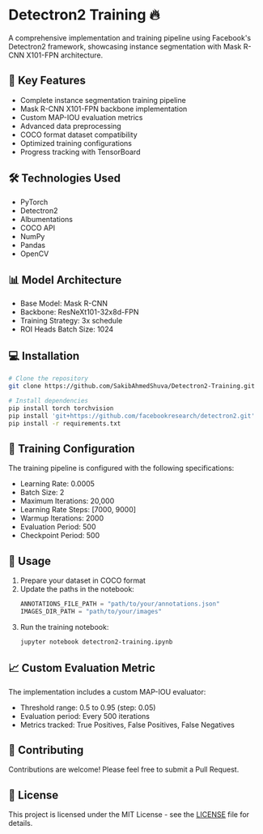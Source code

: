 # Detectron2 Training 🔥

A comprehensive implementation and training pipeline using Facebook's Detectron2 framework, showcasing instance segmentation with Mask R-CNN X101-FPN architecture.

## 🔑 Key Features

- Complete instance segmentation training pipeline
- Mask R-CNN X101-FPN backbone implementation
- Custom MAP-IOU evaluation metrics
- Advanced data preprocessing
- COCO format dataset compatibility
- Optimized training configurations
- Progress tracking with TensorBoard

## 🛠️ Technologies Used

- PyTorch
- Detectron2
- Albumentations
- COCO API
- NumPy
- Pandas
- OpenCV

## 📊 Model Architecture

- Base Model: Mask R-CNN
- Backbone: ResNeXt101-32x8d-FPN
- Training Strategy: 3x schedule
- ROI Heads Batch Size: 1024

## 💻 Installation

```bash
# Clone the repository
git clone https://github.com/SakibAhmedShuva/Detectron2-Training.git

# Install dependencies
pip install torch torchvision
pip install 'git+https://github.com/facebookresearch/detectron2.git'
pip install -r requirements.txt
```

## 📝 Training Configuration

The training pipeline is configured with the following specifications:

- Learning Rate: 0.0005
- Batch Size: 2
- Maximum Iterations: 20,000
- Learning Rate Steps: [7000, 9000]
- Warmup Iterations: 2000
- Evaluation Period: 500
- Checkpoint Period: 500

## 🚀 Usage

1. Prepare your dataset in COCO format
2. Update the paths in the notebook:
   ```python
   ANNOTATIONS_FILE_PATH = "path/to/your/annotations.json"
   IMAGES_DIR_PATH = "path/to/your/images"
   ```
3. Run the training notebook:
   ```bash
   jupyter notebook detectron2-training.ipynb
   ```

## 📈 Custom Evaluation Metric

The implementation includes a custom MAP-IOU evaluator:
- Threshold range: 0.5 to 0.95 (step: 0.05)
- Evaluation period: Every 500 iterations
- Metrics tracked: True Positives, False Positives, False Negatives

## 🤝 Contributing

Contributions are welcome! Please feel free to submit a Pull Request.

## 📄 License

This project is licensed under the MIT License - see the [LICENSE](LICENSE) file for details.
